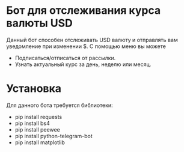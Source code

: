 # Бот для отслеживания курса валюты USD
Данный бот способен отслеживать USD валюту и отправлять вам уведомление при изменении $.
С помощью меню вы можете
 * Подписаться/отписаться от рассылки.
 * Узнать актуальный курс за день, неделю или месяц.

# Установка
Для данного бота требуется библиотеки:
+ pip install requests
+ pip install bs4
+ pip install peewee
+ pip install python-telegram-bot
+ pip install matplotlib
